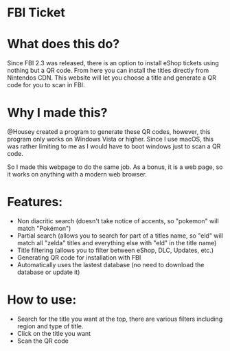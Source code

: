 # FBI Ticket

# What does this do?
Since FBI 2.3 was released, there is an option to install eShop tickets using nothing but a QR code.
From here you can install the titles directly from Nintendos CDN.
This website will let you choose a title and generate a QR code for you to scan in FBI.

# Why I made this?
@Housey created a program to generate these QR codes, however, this program only works on Windows Vista or higher.
Since I use macOS, this was rather limiting to me as I would have to boot windows just to scan a QR code.

So I made this webpage to do the same job. As a bonus, it is a web page, so it works on anything with a modern web browser.

# Features:
* Non diacritic search (doesn't take notice of accents, so "pokemon" will match "Pokémon")
* Partial search (allows you to search for part of a titles name, so "eld" will match all "zelda" titles and everything else with "eld" in the title name)
* Title filtering (allows you to filter between eShop, DLC, Updates, etc.)
* Generating QR code for installation with FBI
* Automatically uses the lastest database (no need to download the database or update it)

# How to use:
* Search for the title you want at the top, there are various filters including region and type of title.
* Click on the title you want
* Scan the QR code